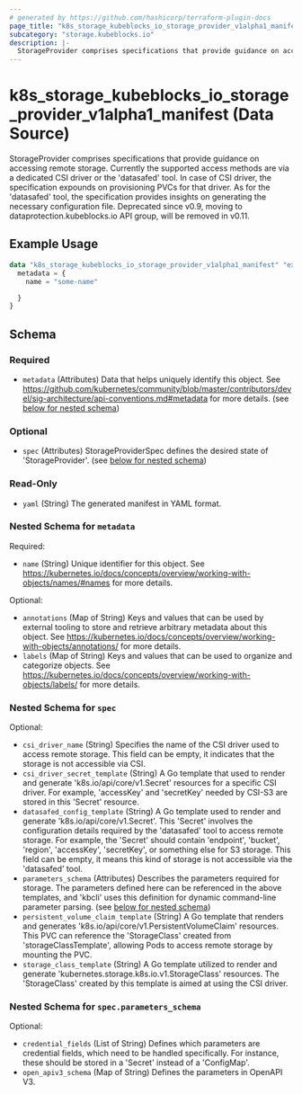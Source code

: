 ```yaml
---
# generated by https://github.com/hashicorp/terraform-plugin-docs
page_title: "k8s_storage_kubeblocks_io_storage_provider_v1alpha1_manifest Data Source - terraform-provider-k8s"
subcategory: "storage.kubeblocks.io"
description: |-
  StorageProvider comprises specifications that provide guidance on accessing remote storage. Currently the supported access methods are via a dedicated CSI driver or the 'datasafed' tool. In case of CSI driver, the specification expounds on provisioning PVCs for that driver. As for the 'datasafed' tool, the specification provides insights on generating the necessary configuration file.  Deprecated since v0.9, moving to dataprotection.kubeblocks.io API group, will be removed in v0.11.
---
```


# k8s_storage_kubeblocks_io_storage_provider_v1alpha1_manifest (Data Source)

StorageProvider comprises specifications that provide guidance on accessing remote storage. Currently the supported access methods are via a dedicated CSI driver or the 'datasafed' tool. In case of CSI driver, the specification expounds on provisioning PVCs for that driver. As for the 'datasafed' tool, the specification provides insights on generating the necessary configuration file.  Deprecated since v0.9, moving to dataprotection.kubeblocks.io API group, will be removed in v0.11.

## Example Usage

```terraform
data "k8s_storage_kubeblocks_io_storage_provider_v1alpha1_manifest" "example" {
  metadata = {
    name = "some-name"

  }
}
```

<!-- schema generated by tfplugindocs -->
## Schema

### Required

- `metadata` (Attributes) Data that helps uniquely identify this object. See https://github.com/kubernetes/community/blob/master/contributors/devel/sig-architecture/api-conventions.md#metadata for more details. (see [below for nested schema](#nestedatt--metadata))

### Optional

- `spec` (Attributes) StorageProviderSpec defines the desired state of 'StorageProvider'. (see [below for nested schema](#nestedatt--spec))

### Read-Only

- `yaml` (String) The generated manifest in YAML format.

<a id="nestedatt--metadata"></a>
### Nested Schema for `metadata`

Required:

- `name` (String) Unique identifier for this object. See https://kubernetes.io/docs/concepts/overview/working-with-objects/names/#names for more details.

Optional:

- `annotations` (Map of String) Keys and values that can be used by external tooling to store and retrieve arbitrary metadata about this object. See https://kubernetes.io/docs/concepts/overview/working-with-objects/annotations/ for more details.
- `labels` (Map of String) Keys and values that can be used to organize and categorize objects. See https://kubernetes.io/docs/concepts/overview/working-with-objects/labels/ for more details.


<a id="nestedatt--spec"></a>
### Nested Schema for `spec`

Optional:

- `csi_driver_name` (String) Specifies the name of the CSI driver used to access remote storage. This field can be empty, it indicates that the storage is not accessible via CSI.
- `csi_driver_secret_template` (String) A Go template that used to render and generate 'k8s.io/api/core/v1.Secret' resources for a specific CSI driver. For example, 'accessKey' and 'secretKey' needed by CSI-S3 are stored in this 'Secret' resource.
- `datasafed_config_template` (String) A Go template used to render and generate 'k8s.io/api/core/v1.Secret'. This 'Secret' involves the configuration details required by the 'datasafed' tool to access remote storage. For example, the 'Secret' should contain 'endpoint', 'bucket', 'region', 'accessKey', 'secretKey', or something else for S3 storage. This field can be empty, it means this kind of storage is not accessible via the 'datasafed' tool.
- `parameters_schema` (Attributes) Describes the parameters required for storage. The parameters defined here can be referenced in the above templates, and 'kbcli' uses this definition for dynamic command-line parameter parsing. (see [below for nested schema](#nestedatt--spec--parameters_schema))
- `persistent_volume_claim_template` (String) A Go template that renders and generates 'k8s.io/api/core/v1.PersistentVolumeClaim' resources. This PVC can reference the 'StorageClass' created from 'storageClassTemplate', allowing Pods to access remote storage by mounting the PVC.
- `storage_class_template` (String) A Go template utilized to render and generate 'kubernetes.storage.k8s.io.v1.StorageClass' resources. The 'StorageClass' created by this template is aimed at using the CSI driver.

<a id="nestedatt--spec--parameters_schema"></a>
### Nested Schema for `spec.parameters_schema`

Optional:

- `credential_fields` (List of String) Defines which parameters are credential fields, which need to be handled specifically. For instance, these should be stored in a 'Secret' instead of a 'ConfigMap'.
- `open_apiv3_schema` (Map of String) Defines the parameters in OpenAPI V3.
